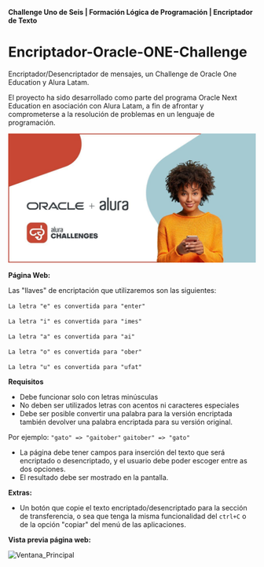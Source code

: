 **Challenge Uno de Seis | Formación Lógica de Programación | Encriptador de Texto**
# Encriptador-Oracle-ONE-Challenge
Encriptador/Desencriptador de mensajes, un Challenge de Oracle One Education y Alura Latam.

El proyecto ha sido desarrollado como parte del programa Oracle Next Education en asociación con Alura Latam, a fin de afrontar y comprometerse a la resolución de problemas en un lenguaje de programación. 

![Challenge Alura Latam + Oracle](https://raw.githubusercontent.com/EduardoUT/Encriptador-Oracle-ONE-Challenge/master/img/challengeImage.jpg)

**Página Web:**



Las "llaves" de encriptación que utilizaremos son las siguientes:

`La letra "e" es convertida para "enter"`

`La letra "i" es convertida para "imes"`

`La letra "a" es convertida para "ai"`

`La letra "o" es convertida para "ober"`

`La letra "u" es convertida para "ufat"`

**Requisitos**

- Debe funcionar solo con letras minúsculas
- No deben ser utilizados letras con acentos ni caracteres especiales
- Debe ser posible convertir una palabra para la versión encriptada también devolver una palabra encriptada para su versión original. 

Por ejemplo:
`"gato" => "gaitober"`
`gaitober" => "gato"`

- La página debe tener campos para 
inserción del texto que será encriptado o desencriptado, y el usuario debe poder escoger entre as dos opciones.
- El resultado debe ser mostrado en la pantalla.

**Extras:**
- Un botón que copie el texto encriptado/desencriptado para la sección de transferencia, o sea que tenga la misma funcionalidad del `ctrl+C` o de la opción "copiar" del menú de las aplicaciones.

**Vista previa página web:**

![Ventana_Principal](https://github.com/Jincoxx/Encriptador/assets/108629591/fb0332d9-72d1-4c04-99d5-c5116bca19ca)

